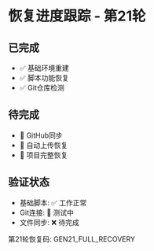 # 恢复进度跟踪 - 第21轮

## 已完成
- ✅ 基础环境重建
- ✅ 脚本功能恢复
- ✅ Git仓库检测

## 待完成
- 🔄 GitHub同步
- 🔄 自动上传恢复
- 🔄 项目完整恢复

## 验证状态
- 基础脚本: ✅ 工作正常
- Git连接: 🔄 测试中
- 文件同步: ❌ 待完成

第21轮恢复码: GEN21_FULL_RECOVERY
